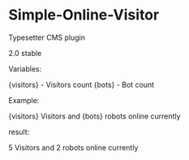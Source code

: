 # Simple-Online-Visitor
Typesetter CMS plugin

2.0 stable

Variables:

{visitors} - Visitors count
{bots} - Bot count

Example:

<div class="online_visitor">{visitors} Visitors and {bots} robots online currently

result:

5 Visitors and 2 robots online currently
